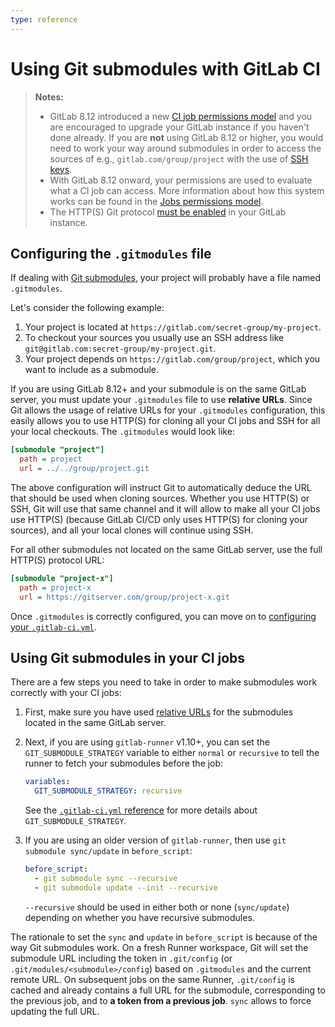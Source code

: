 ```yaml
---
type: reference
---
```


# Using Git submodules with GitLab CI

> **Notes:**
>
> - GitLab 8.12 introduced a new [CI job permissions model][newperms] and you
>   are encouraged to upgrade your GitLab instance if you haven't done already.
>   If you are **not** using GitLab 8.12 or higher, you would need to work your way
>   around submodules in order to access the sources of e.g., `gitlab.com/group/project`
>   with the use of [SSH keys](ssh_keys/README.md).
> - With GitLab 8.12 onward, your permissions are used to evaluate what a CI job
>   can access. More information about how this system works can be found in the
>   [Jobs permissions model](../user/permissions.md#job-permissions).
> - The HTTP(S) Git protocol [must be enabled][gitpro] in your GitLab instance.

## Configuring the `.gitmodules` file

If dealing with [Git submodules][gitscm], your project will probably have a file
named `.gitmodules`.

Let's consider the following example:

1. Your project is located at `https://gitlab.com/secret-group/my-project`.
1. To checkout your sources you usually use an SSH address like
   `git@gitlab.com:secret-group/my-project.git`.
1. Your project depends on `https://gitlab.com/group/project`, which you want
   to include as a submodule.

If you are using GitLab 8.12+ and your submodule is on the same GitLab server,
you must update your `.gitmodules` file to use **relative URLs**.
Since Git allows the usage of relative URLs for your `.gitmodules` configuration,
this easily allows you to use HTTP(S) for cloning all your CI jobs and SSH
for all your local checkouts. The `.gitmodules` would look like:

```ini
[submodule "project"]
  path = project
  url = ../../group/project.git
```

The above configuration will instruct Git to automatically deduce the URL that
should be used when cloning sources. Whether you use HTTP(S) or SSH, Git will use
that same channel and it will allow to make all your CI jobs use HTTP(S)
(because GitLab CI/CD only uses HTTP(S) for cloning your sources), and all your local
clones will continue using SSH.

For all other submodules not located on the same GitLab server, use the full
HTTP(S) protocol URL:

```ini
[submodule "project-x"]
  path = project-x
  url = https://gitserver.com/group/project-x.git
```

Once `.gitmodules` is correctly configured, you can move on to
[configuring your `.gitlab-ci.yml`](#using-git-submodules-in-your-ci-jobs).

## Using Git submodules in your CI jobs

There are a few steps you need to take in order to make submodules work
correctly with your CI jobs:

1. First, make sure you have used [relative URLs](#configuring-the-gitmodules-file)
   for the submodules located in the same GitLab server.
1. Next, if you are using `gitlab-runner` v1.10+, you can set the
   `GIT_SUBMODULE_STRATEGY` variable to either `normal` or `recursive` to tell
   the runner to fetch your submodules before the job:

   ```yaml
   variables:
     GIT_SUBMODULE_STRATEGY: recursive
   ```

   See the [`.gitlab-ci.yml` reference](yaml/README.md#git-submodule-strategy)
   for more details about `GIT_SUBMODULE_STRATEGY`.

1. If you are using an older version of `gitlab-runner`, then use
   `git submodule sync/update` in `before_script`:

   ```yaml
   before_script:
     - git submodule sync --recursive
     - git submodule update --init --recursive
   ```

   `--recursive` should be used in either both or none (`sync/update`) depending on
   whether you have recursive submodules.

The rationale to set the `sync` and `update` in `before_script` is because of
the way Git submodules work. On a fresh Runner workspace, Git will set the
submodule URL including the token in `.git/config`
(or `.git/modules/<submodule>/config`) based on `.gitmodules` and the current
remote URL. On subsequent jobs on the same Runner, `.git/config` is cached
and already contains a full URL for the submodule, corresponding to the previous
job, and to **a token from a previous job**. `sync` allows to force updating
the full URL.

[gitpro]: ../user/admin_area/settings/visibility_and_access_controls.md#enabled-git-access-protocols
[gitscm]: https://git-scm.com/book/en/v2/Git-Tools-Submodules "Git submodules documentation"
[newperms]: ../user/project/new_ci_build_permissions_model.md
